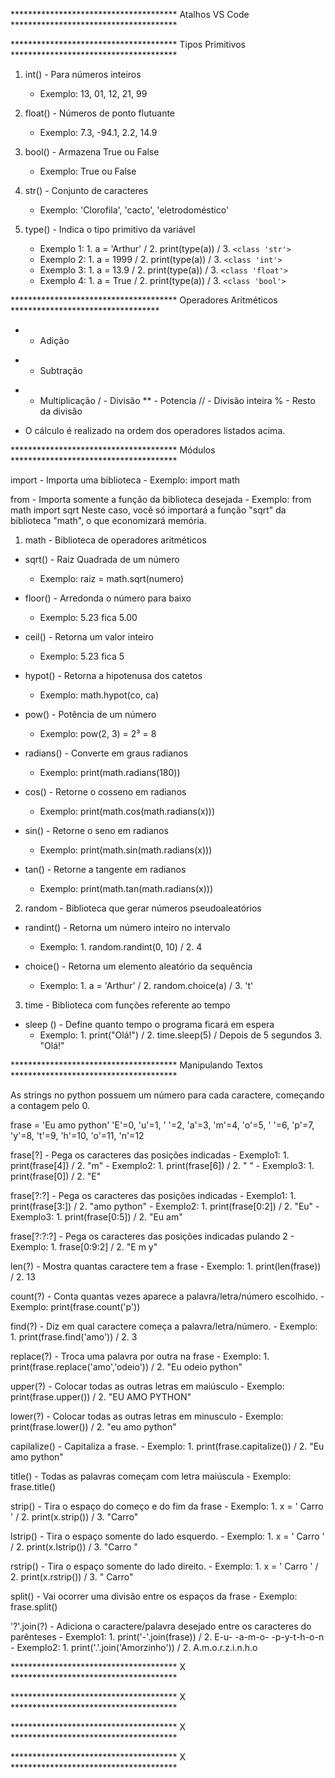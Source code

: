************************************** Atalhos VS Code **************************************



************************************** Tipos Primitivos **************************************


1. int() - Para números inteiros
     - Exemplo: 13, 01, 12, 21, 99

2. float() - Números de ponto flutuante
     - Exemplo: 7.3, -94.1, 2.2, 14.9

3. bool() - Armazena True ou False
     - Exemplo: True ou False

4. str() - Conjunto de caracteres
     - Exemplo: 'Clorofila', 'cacto', 'eletrodoméstico'

5. type() - Indica o tipo primitivo da variável
     - Exemplo 1: 1. a = 'Arthur' / 2. print(type(a)) / 3. `<class 'str'>`
     - Exemplo 2: 1. a = 1999 / 2. print(type(a)) / 3. `<class 'int'>`
     - Exemplo 3: 1. a = 13.9 / 2. print(type(a)) / 3. `<class 'float'>`
     - Exemplo 4: 1. a = True / 2. print(type(a)) / 3. `<class 'bool'>`


************************************** Operadores Aritméticos **********************************


+  - Adição
-  - Subtração
*  - Multiplicação
/  - Divisão
** - Potencia
// - Divisão inteira
%  - Resto da divisão

- O cálculo é realizado na ordem dos operadores listados acima.


************************************** Módulos **************************************


import - Importa uma biblioteca
     - Exemplo: import math

from - Importa somente a função da biblioteca desejada
     - Exemplo: from math import sqrt
 Neste caso, você só importará a função "sqrt" da biblioteca "math", o que economizará memória.


1. math - Biblioteca de operadores aritméticos


- sqrt() - Raiz Quadrada de um número
     - Exemplo: raiz = math.sqrt(numero)

- floor() - Arredonda o número para baixo
     - Exemplo: 5.23 fica 5.00

- ceil() - Retorna um valor inteiro
     - Exemplo: 5.23 fica 5

- hypot() - Retorna a hipotenusa dos catetos
     - Exemplo: math.hypot(co, ca)

- pow() - Potência de um número
     - Exemplo: pow(2, 3) = 2³ = 8

- radians() - Converte em graus radianos
     - Exemplo: print(math.radians(180))

- cos() - Retorne o cosseno em radianos
     - Exemplo: print(math.cos(math.radians(x)))

- sin() - Retorne o seno em radianos
     - Exemplo: print(math.sin(math.radians(x)))

- tan() - Retorne a tangente em radianos
     - Exemplo: print(math.tan(math.radians(x)))


2. random - Biblioteca que gerar números pseudoaleatórios


- randint() - Retorna um número inteiro no intervalo
     - Exemplo: 1. random.randint(0, 10) / 2. 4

- choice()  - Retorna um elemento aleatório da sequência
     - Exemplo: 1. a = 'Arthur' / 2. random.choice(a) / 3. 't'


3. time - Biblioteca com funções referente ao tempo


- sleep () - Define quanto tempo o programa ficará em espera
     - Exemplo: 1. print("Olá!") / 2. time.sleep(5) / Depois de 5 segundos 3. "Olá!"


************************************** Manipulando Textos **************************************


As strings no python possuem um número para cada caractere, começando a contagem pelo 0.

frase = 'Eu amo python'
'E'=0, 'u'=1, ' '=2, 'a'=3, 'm'=4, 'o'=5, ' '=6, 'p'=7, 'y'=8, 't'=9, 'h'=10, 'o'=11, 'n'=12

frase[?] - Pega os caracteres das posições indicadas
     - Exemplo1: 1. print(frase[4]) / 2. "m"
     - Exemplo2: 1. print(frase[6]) / 2. " "
     - Exemplo3: 1. print(frase[0]) / 2. "E"

frase[?:?] - Pega os caracteres das posições indicadas
     - Exemplo1: 1. print(frase[3:]) / 2. "amo python"
     - Exemplo2: 1. print(frase[0:2]) / 2. "Eu"
     - Exemplo3: 1. print(frase[0:5]) / 2. "Eu am"

frase[?:?:?] - Pega os caracteres das posições indicadas pulando 2
     - Exemplo: 1. frase[0:9:2] / 2. "E m y"

len(?) - Mostra quantas caractere tem a frase
     - Exemplo: 1. print(len(frase)) / 2. 13

count(?) - Conta quantas vezes aparece a palavra/letra/número escolhido.
     - Exemplo: print(frase.count('p'))

find(?) - Diz em qual caractere começa a palavra/letra/número.
     - Exemplo: 1. print(frase.find('amo')) / 2. 3

replace(?) - Troca uma palavra por outra na frase
     - Exemplo: 1. print(frase.replace('amo','odeio')) / 2. "Eu odeio python"

upper(?) - Colocar todas as outras letras em maiúsculo
     - Exemplo: print(frase.upper()) / 2. "EU AMO PYTHON"

lower(?) - Colocar todas as outras letras em minusculo
     - Exemplo: print(frase.lower()) / 2. "eu amo python"

capilalize() - Capitaliza a frase.
     - Exemplo: 1. print(frase.capitalize()) / 2. "Eu amo python"

title() - Todas as palavras começam com letra maiúscula
     - Exemplo: frase.title()

strip() - Tira o espaço do começo e do fim da frase
     - Exemplo: 1. x = '    Carro     ' / 2. print(x.strip()) / 3. "Carro"

lstrip() - Tira o espaço somente do lado esquerdo.
     - Exemplo: 1. x = '    Carro     ' / 2. print(x.lstrip()) / 3. "Carro     "

rstrip() - Tira o espaço somente do lado direito.
     - Exemplo: 1. x = '    Carro     ' / 2. print(x.rstrip()) / 3. "    Carro"

split() - Vai ocorrer uma divisão entre os espaços da frase
     - Exemplo: frase.split()

'?'.join(?) - Adiciona o caractere/palavra desejado entre os caracteres do parênteses
     - Exemplo1: 1. print('-'.join(frase)) / 2. E-u- -a-m-o- -p-y-t-h-o-n
     - Exemplo2: 1. print('.'.join('Amorzinho')) / 2. A.m.o.r.z.i.n.h.o


************************************** X **************************************



************************************** X **************************************



************************************** X **************************************



************************************** X **************************************


